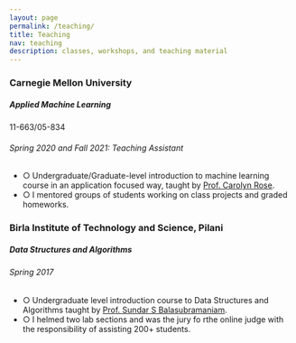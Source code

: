 ```yaml
---
layout: page
permalink: /teaching/
title: Teaching
nav: teaching
description: classes, workshops, and teaching material
---
```


<h3 class="mt-4">Carnegie Mellon University</h3>

<div class="card mt-3">
  <div class="p-3">
    <div class="row">
      <div class="col-sm-10">
        <h5 class="font-weight-bold">Applied Machine Learning</h5>
      </div>
      <div class="col-sm-2 text-left text-sm-right">
        <span class="badge font-weight-bold danger-color-dark darken-1 text-uppercase align-middle"  href="https://www.cmu.edu/mits/curriculum/core/05-834.html" target="_blank">
            11-663/05-834
        </span>
      </div>
    </div>
    <h6 class="font-italic mt-2 mt-sm-0">Spring 2020 and Fall 2021: Teaching Assistant</h6>
    <ul class="card-text font-weight-light list-group list-group-flush">
      <li class="list-group-item">○ Undergraduate/Graduate-level introduction to machine learning course in an application focused way, taught by <a href="https://www.cs.cmu.edu/~cprose/" target="_blank">Prof. Carolyn Rose</a>.</li>
      <li class="list-group-item">○ I mentored groups of students working on class projects and graded homeworks.</li>
    </ul>
  </div>
</div>

<!-- <div class="card mt-3"> -->
<!--   <div class="p-3"> -->
<!--     <div class="row"> -->
<!--       <div class="col-sm-10"> -->
<!--         <h5 class="font-weight-bold">Topics in Deep Learning</h5> -->
<!--       </div> -->
<!--       <div class="col-sm-2 text-left text-sm-right"> -->
<!--         <span class="badge font-weight-bold danger-color-dark darken-1 text-uppercase align-middle"> -->
<!--             10-707 -->
<!--         </span> -->
<!--       </div> -->
<!--     </div> -->
<!--     <h6 class="font-italic mt-2 mt-sm-0">Fall 2017: Teaching Assistant</h6> -->
<!--     <ul class="card-text font-weight-light list-group list-group-flush"> -->
<!--       <li class="list-group-item">○ Graduate level introduction to machine learning class for masters and PhD students taught by  <a href="https://www.cs.cmu.edu/~rsalakhu/" target="_blank">Prof. Ruslan Salakhutdinov</a>.</li> -->
<!--       <li class="list-group-item">○ I mentored groups of students working on class projects, graded homeworks and exams.</li> -->
<!--       <li class="list-group-item">○ Course materials can be found <a href="http://www.cs.cmu.edu/~rsalakhu/10707/" target="_blank">here</a>.</li> -->
<!--     </ul> -->
<!--   </div> -->
<!-- </div> -->

<h3 class="mt-4">Birla Institute of Technology and Science, Pilani</h3>
<div class="card mt-3">
  <div class="p-3">
    <div class="row">
      <div class="col-sm-10">
        <h5 class="font-weight-bold">Data Structures and Algorithms</h5>
      </div>
    </div>
    <h6 class="font-italic mt-2 mt-sm-0">Spring 2017</h6>
    <ul class="card-text font-weight-light list-group list-group-flush">
      <li class="list-group-item">○ Undergraduate level introduction course to Data Structures and Algorithms taught by <a href="http://www.bits-pilani.ac.in/pilani/sundarb/profile" target="_blank">Prof. Sundar S Balasubramaniam</a>.</li>
      <li class="list-group-item">○ I helmed two lab sections and was the jury fo rthe online judge with the responsibility of assisting 200+ students.</li>
    </ul>
  </div>
</div>
